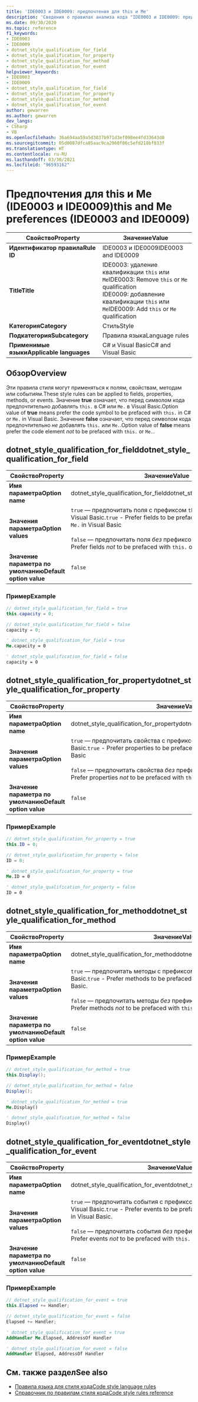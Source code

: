 ```yaml
---
title: 'IDE0003 и IDE0009: предпочтения для this и Me'
description: 'Сведения о правилах анализа кода "IDE0003 и IDE0009: предпочтения для this" и "Me" "Me."'
ms.date: 09/30/2020
ms.topic: reference
f1_keywords:
- IDE0003
- IDE0009
- dotnet_style_qualification_for_field
- dotnet_style_qualification_for_property
- dotnet_style_qualification_for_method
- dotnet_style_qualification_for_event
helpviewer_keywords:
- IDE0003
- IDE0009
- dotnet_style_qualification_for_field
- dotnet_style_qualification_for_property
- dotnet_style_qualification_for_method
- dotnet_style_qualification_for_event
author: gewarren
ms.author: gewarren
dev_langs:
- CSharp
- VB
ms.openlocfilehash: 36a694aa59a5d3837b971d3ef098ee4fd33643d8
ms.sourcegitcommit: 05d0087dfca85aac9ca2960f86c5efd218bf833f
ms.translationtype: HT
ms.contentlocale: ru-RU
ms.lasthandoff: 03/30/2021
ms.locfileid: "96593162"
---
```

# <a name="this-and-me-preferences-ide0003-and-ide0009"></a><span data-ttu-id="37982-105">Предпочтения для this и Me (IDE0003 и IDE0009)</span><span class="sxs-lookup"><span data-stu-id="37982-105">this and Me preferences (IDE0003 and IDE0009)</span></span>

|<span data-ttu-id="37982-106">Свойство</span><span class="sxs-lookup"><span data-stu-id="37982-106">Property</span></span>|<span data-ttu-id="37982-107">Значение</span><span class="sxs-lookup"><span data-stu-id="37982-107">Value</span></span>|
|-|-|
| <span data-ttu-id="37982-108">**Идентификатор правила**</span><span class="sxs-lookup"><span data-stu-id="37982-108">**Rule ID**</span></span> | <span data-ttu-id="37982-109">IDE0003 и IDE0009</span><span class="sxs-lookup"><span data-stu-id="37982-109">IDE0003 and IDE0009</span></span> |
| <span data-ttu-id="37982-110">**Title**</span><span class="sxs-lookup"><span data-stu-id="37982-110">**Title**</span></span> | <span data-ttu-id="37982-111">IDE0003: удаление квалификации `this` или `Me`</span><span class="sxs-lookup"><span data-stu-id="37982-111">IDE0003: Remove `this` or `Me` qualification</span></span><br/> <span data-ttu-id="37982-112">IDE0009: добавление квалификации `this` или `Me`</span><span class="sxs-lookup"><span data-stu-id="37982-112">IDE0009: Add `this` or `Me` qualification</span></span> |
| <span data-ttu-id="37982-113">**Категория**</span><span class="sxs-lookup"><span data-stu-id="37982-113">**Category**</span></span> | <span data-ttu-id="37982-114">Стиль</span><span class="sxs-lookup"><span data-stu-id="37982-114">Style</span></span> |
| <span data-ttu-id="37982-115">**Подкатегория**</span><span class="sxs-lookup"><span data-stu-id="37982-115">**Subcategory**</span></span> | <span data-ttu-id="37982-116">Правила языка</span><span class="sxs-lookup"><span data-stu-id="37982-116">Language rules</span></span> |
| <span data-ttu-id="37982-117">**Применимые языки**</span><span class="sxs-lookup"><span data-stu-id="37982-117">**Applicable languages**</span></span> | <span data-ttu-id="37982-118">C# и Visual Basic</span><span class="sxs-lookup"><span data-stu-id="37982-118">C# and Visual Basic</span></span> |

## <a name="overview"></a><span data-ttu-id="37982-119">Обзор</span><span class="sxs-lookup"><span data-stu-id="37982-119">Overview</span></span>

<span data-ttu-id="37982-120">Эти правила стиля могут применяться к полям, свойствам, методам или событиям.</span><span class="sxs-lookup"><span data-stu-id="37982-120">These style rules can be applied to fields, properties, methods, or events.</span></span> <span data-ttu-id="37982-121">Значение **true** означает, что перед символом кода предпочтительно добавлять `this.` в C# или `Me.` в Visual Basic.</span><span class="sxs-lookup"><span data-stu-id="37982-121">Option value of **true** means prefer the code symbol to be prefaced with `this.` in C# or `Me.` in Visual Basic.</span></span> <span data-ttu-id="37982-122">Значение **false** означает, что перед символом кода предпочтительно _не_ добавлять `this.` или `Me.`.</span><span class="sxs-lookup"><span data-stu-id="37982-122">Option value of **false** means prefer the code element _not_ to be prefaced with `this.` or `Me.`.</span></span>

## <a name="dotnet_style_qualification_for_field"></a><span data-ttu-id="37982-123">dotnet_style_qualification_for_field</span><span class="sxs-lookup"><span data-stu-id="37982-123">dotnet_style_qualification_for_field</span></span>

|<span data-ttu-id="37982-124">Свойство</span><span class="sxs-lookup"><span data-stu-id="37982-124">Property</span></span>|<span data-ttu-id="37982-125">Значение</span><span class="sxs-lookup"><span data-stu-id="37982-125">Value</span></span>|
|-|-|
| <span data-ttu-id="37982-126">**Имя параметра**</span><span class="sxs-lookup"><span data-stu-id="37982-126">**Option name**</span></span> | <span data-ttu-id="37982-127">dotnet_style_qualification_for_field</span><span class="sxs-lookup"><span data-stu-id="37982-127">dotnet_style_qualification_for_field</span></span> |
| <span data-ttu-id="37982-128">**Значения параметра**</span><span class="sxs-lookup"><span data-stu-id="37982-128">**Option values**</span></span> | <span data-ttu-id="37982-129">`true` — предпочитать поля с префиксом `this.` в C# или `Me.` в Visual Basic.</span><span class="sxs-lookup"><span data-stu-id="37982-129">`true` - Prefer fields to be prefaced with `this.` in C# or `Me.` in Visual Basic</span></span><br /><br /><span data-ttu-id="37982-130">`false` — предпочитать поля _без_ префиксов `this.` или `Me.`.</span><span class="sxs-lookup"><span data-stu-id="37982-130">`false` - Prefer fields _not_ to be prefaced with `this.` or `Me.`</span></span> |
| <span data-ttu-id="37982-131">**Значение параметра по умолчанию**</span><span class="sxs-lookup"><span data-stu-id="37982-131">**Default option value**</span></span> | `false` |

### <a name="example"></a><span data-ttu-id="37982-132">Пример</span><span class="sxs-lookup"><span data-stu-id="37982-132">Example</span></span>

```csharp
// dotnet_style_qualification_for_field = true
this.capacity = 0;

// dotnet_style_qualification_for_field = false
capacity = 0;
```

```vb
' dotnet_style_qualification_for_field = true
Me.capacity = 0

' dotnet_style_qualification_for_field = false
capacity = 0
```

## <a name="dotnet_style_qualification_for_property"></a><span data-ttu-id="37982-133">dotnet_style_qualification_for_property</span><span class="sxs-lookup"><span data-stu-id="37982-133">dotnet_style_qualification_for_property</span></span>

|<span data-ttu-id="37982-134">Свойство</span><span class="sxs-lookup"><span data-stu-id="37982-134">Property</span></span>|<span data-ttu-id="37982-135">Значение</span><span class="sxs-lookup"><span data-stu-id="37982-135">Value</span></span>|
|-|-|
| <span data-ttu-id="37982-136">**Имя параметра**</span><span class="sxs-lookup"><span data-stu-id="37982-136">**Option name**</span></span> | <span data-ttu-id="37982-137">dotnet_style_qualification_for_property</span><span class="sxs-lookup"><span data-stu-id="37982-137">dotnet_style_qualification_for_property</span></span> |
| <span data-ttu-id="37982-138">**Значения параметра**</span><span class="sxs-lookup"><span data-stu-id="37982-138">**Option values**</span></span> | <span data-ttu-id="37982-139">`true` — предпочитать свойства с префиксом `this.` в C# или `Me.` в Visual Basic.</span><span class="sxs-lookup"><span data-stu-id="37982-139">`true` - Prefer properties to be prefaced with `this.` in C# or `Me.` in Visual Basic</span></span><br /><br /><span data-ttu-id="37982-140">`false` — предпочитать свойства _без_ префиксов `this.` или `Me.`.</span><span class="sxs-lookup"><span data-stu-id="37982-140">`false` - Prefer properties _not_ to be prefaced with `this.` or `Me.`</span></span> |
| <span data-ttu-id="37982-141">**Значение параметра по умолчанию**</span><span class="sxs-lookup"><span data-stu-id="37982-141">**Default option value**</span></span> | `false` |

### <a name="example"></a><span data-ttu-id="37982-142">Пример</span><span class="sxs-lookup"><span data-stu-id="37982-142">Example</span></span>

```csharp
// dotnet_style_qualification_for_property = true
this.ID = 0;

// dotnet_style_qualification_for_property = false
ID = 0;
```

```vb
' dotnet_style_qualification_for_property = true
Me.ID = 0

' dotnet_style_qualification_for_property = false
ID = 0
```

## <a name="dotnet_style_qualification_for_method"></a><span data-ttu-id="37982-143">dotnet_style_qualification_for_method</span><span class="sxs-lookup"><span data-stu-id="37982-143">dotnet_style_qualification_for_method</span></span>

|<span data-ttu-id="37982-144">Свойство</span><span class="sxs-lookup"><span data-stu-id="37982-144">Property</span></span>|<span data-ttu-id="37982-145">Значение</span><span class="sxs-lookup"><span data-stu-id="37982-145">Value</span></span>|
|-|-|
| <span data-ttu-id="37982-146">**Имя параметра**</span><span class="sxs-lookup"><span data-stu-id="37982-146">**Option name**</span></span> | <span data-ttu-id="37982-147">dotnet_style_qualification_for_method</span><span class="sxs-lookup"><span data-stu-id="37982-147">dotnet_style_qualification_for_method</span></span> |
| <span data-ttu-id="37982-148">**Значения параметра**</span><span class="sxs-lookup"><span data-stu-id="37982-148">**Option values**</span></span> | <span data-ttu-id="37982-149">`true` — предпочитать методы с префиксом `this.` в C# или `Me.` в Visual Basic.</span><span class="sxs-lookup"><span data-stu-id="37982-149">`true` - Prefer methods to be prefaced with `this.` in C# or `Me.` in Visual Basic.</span></span><br /><br /><span data-ttu-id="37982-150">`false` — предпочитать методы _без_ префиксов `this.` или `Me.`.</span><span class="sxs-lookup"><span data-stu-id="37982-150">`false` - Prefer methods _not_ to be prefaced with `this.` or `Me.`.</span></span> |
| <span data-ttu-id="37982-151">**Значение параметра по умолчанию**</span><span class="sxs-lookup"><span data-stu-id="37982-151">**Default option value**</span></span> | `false` |

### <a name="example"></a><span data-ttu-id="37982-152">Пример</span><span class="sxs-lookup"><span data-stu-id="37982-152">Example</span></span>

```csharp
// dotnet_style_qualification_for_method = true
this.Display();

// dotnet_style_qualification_for_method = false
Display();
```

```vb
' dotnet_style_qualification_for_method = true
Me.Display()

' dotnet_style_qualification_for_method = false
Display()
```

## <a name="dotnet_style_qualification_for_event"></a><span data-ttu-id="37982-153">dotnet_style_qualification_for_event</span><span class="sxs-lookup"><span data-stu-id="37982-153">dotnet_style_qualification_for_event</span></span>

|<span data-ttu-id="37982-154">Свойство</span><span class="sxs-lookup"><span data-stu-id="37982-154">Property</span></span>|<span data-ttu-id="37982-155">Значение</span><span class="sxs-lookup"><span data-stu-id="37982-155">Value</span></span>|
|-|-|
| <span data-ttu-id="37982-156">**Имя параметра**</span><span class="sxs-lookup"><span data-stu-id="37982-156">**Option name**</span></span> | <span data-ttu-id="37982-157">dotnet_style_qualification_for_event</span><span class="sxs-lookup"><span data-stu-id="37982-157">dotnet_style_qualification_for_event</span></span> |
| <span data-ttu-id="37982-158">**Значения параметра**</span><span class="sxs-lookup"><span data-stu-id="37982-158">**Option values**</span></span> | <span data-ttu-id="37982-159">`true` — предпочитать события с префиксом `this.` в C# или `Me.` в Visual Basic.</span><span class="sxs-lookup"><span data-stu-id="37982-159">`true` - Prefer events to be prefaced with `this.` in C# or `Me.` in Visual Basic.</span></span><br /><br /><span data-ttu-id="37982-160">`false` — предпочитать события _без_ префиксов `this.` или `Me.`.</span><span class="sxs-lookup"><span data-stu-id="37982-160">`false` - Prefer events _not_ to be prefaced with `this.` or `Me.`.</span></span> |
| <span data-ttu-id="37982-161">**Значение параметра по умолчанию**</span><span class="sxs-lookup"><span data-stu-id="37982-161">**Default option value**</span></span> | `false` |

### <a name="example"></a><span data-ttu-id="37982-162">Пример</span><span class="sxs-lookup"><span data-stu-id="37982-162">Example</span></span>

```csharp
// dotnet_style_qualification_for_event = true
this.Elapsed += Handler;

// dotnet_style_qualification_for_event = false
Elapsed += Handler;
```

```vb
' dotnet_style_qualification_for_event = true
AddHandler Me.Elapsed, AddressOf Handler

' dotnet_style_qualification_for_event = false
AddHandler Elapsed, AddressOf Handler
```

## <a name="see-also"></a><span data-ttu-id="37982-163">См. также раздел</span><span class="sxs-lookup"><span data-stu-id="37982-163">See also</span></span>

- [<span data-ttu-id="37982-164">Правила языка для стиля кода</span><span class="sxs-lookup"><span data-stu-id="37982-164">Code style language rules</span></span>](language-rules.md)
- [<span data-ttu-id="37982-165">Справочник по правилам стиля кода</span><span class="sxs-lookup"><span data-stu-id="37982-165">Code style rules reference</span></span>](index.md)
